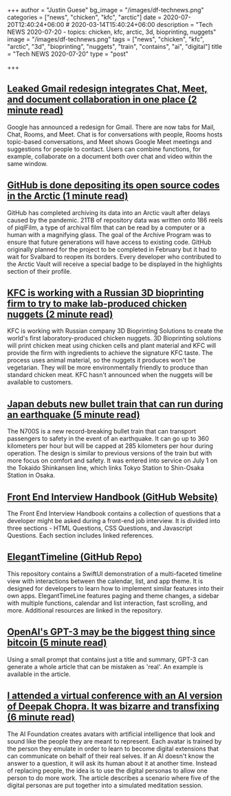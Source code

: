 +++
author = "Justin Guese"
bg_image = "/images/df-technews.png"
categories = ["news", "chicken", "kfc", "arctic"]
date = 2020-07-20T12:40:24+06:00 # 2020-03-14T15:40:24+06:00
description = "Tech NEWS 2020-07-20 - topics: chicken, kfc, arctic, 3d, bioprinting, nuggets"
image = "/images/df-technews.png"
tags = ["news", "chicken", "kfc", "arctic", "3d", "bioprinting", "nuggets", "train", "contains", "ai", "digital"]
title = "Tech NEWS 2020-07-20"
type = "post"

+++

## [Leaked Gmail redesign integrates Chat, Meet, and document collaboration in one place (2 minute read)](https://www.theverge.com/2020/7/15/21325646/google-gmail-redesign-leak-integrates-chat-meet-document-collaboration/1/010001736bb5c95b-85ee8b11-f6e7-4c70-9052-1b2ae6265ae8-000000/fNUpYT52gYGtGylN93Qe6RMZ2FCnhxrRmb1riWVOBkI=150)

Google has announced a redesign for Gmail. There are now tabs for Mail, Chat, Rooms, and Meet. Chat is for conversations with people, Rooms hosts topic-based conversations, and Meet shows Google Meet meetings and suggestions for people to contact. Users can combine functions, for example, collaborate on a document both over chat and video within the same window.

## [GitHub is done depositing its open source codes in the Arctic (1 minute read)](https://www.engadget.com/github-arctic-vault-success-020240808.html/1/010001736bb5c95b-85ee8b11-f6e7-4c70-9052-1b2ae6265ae8-000000/uKIxgiJIvTyXa9DZo6wpvZ_XdsHBb8dfGWpESA2kGUQ=150)

GitHub has completed archiving its data into an Arctic vault after delays caused by the pandemic. 21TB of repository data was written onto 186 reels of piqlFilm, a type of archival film that can be read by a computer or a human with a magnifying glass. The goal of the Archive Program was to ensure that future generations will have access to existing code. GitHub originally planned for the project to be completed in February but it had to wait for Svalbard to reopen its borders. Every developer who contributed to the Arctic Vault will receive a special badge to be displayed in the highlights section of their profile.

## [KFC is working with a Russian 3D bioprinting firm to try to make lab-produced chicken nuggets (2 minute read)](https://www.theverge.com/2020/7/18/21329453/kfc-russia-bioprinting-lab-chicken-nuggets-sustainable/1/010001736bb5c95b-85ee8b11-f6e7-4c70-9052-1b2ae6265ae8-000000/OZqJo8JiAFTW6mBj2tJ5QRKpYtGZFF8_3RUNRr7cQtw=150)

KFC is working with Russian company 3D Bioprinting Solutions to create the world's first laboratory-produced chicken nuggets. 3D Bioprinting solutions will print chicken meat using chicken cells and plant material and KFC will provide the firm with ingredients to achieve the signature KFC taste. The process uses animal material, so the nuggets it produces won't be vegetarian. They will be more environmentally friendly to produce than standard chicken meat. KFC hasn't announced when the nuggets will be available to customers.

## [Japan debuts new bullet train that can run during an earthquake (5 minute read)](https://www.cnn.com/travel/article/japan-new-shinkansen-model-n700s/index.html/1/010001736bb5c95b-85ee8b11-f6e7-4c70-9052-1b2ae6265ae8-000000/S_BcuVoP5ZUJUZQ0z5FkdAl0q0h3MbTuaGGCGS4w9_8=150)

The N700S is a new record-breaking bullet train that can transport passengers to safety in the event of an earthquake. It can go up to 360 kilometers per hour but will be capped at 285 kilometers per hour during operation. The design is similar to previous versions of the train but with more focus on comfort and safety. It was entered into service on July 1 on the Tokaido Shinkansen line, which links Tokyo Station to Shin-Osaka Station in Osaka.

## [Front End Interview Handbook (GitHub Website)](https://yangshun.github.io/front-end-interview-handbook//1/010001736bb5c95b-85ee8b11-f6e7-4c70-9052-1b2ae6265ae8-000000/XsL4L66oFjDjjZWlP_Aa56D3b5ucUVs6S-LPVGL1Ydk=150)

The Front End Interview Handbook contains a collection of questions that a developer might be asked during a front-end job interview. It is divided into three sections - HTML Questions, CSS Questions, and Javascript Questions. Each section includes linked references.

## [ElegantTimeline (GitHub Repo)](https://github.com/ThasianX/ElegantTimeline-SwiftUI/1/010001736bb5c95b-85ee8b11-f6e7-4c70-9052-1b2ae6265ae8-000000/hbka89KvCK6WCpg-GMh3K6qrEuSHOrzk6BI7VETynUs=150)

This repository contains a SwiftUI demonstration of a multi-faceted timeline view with interactions between the calendar, list, and app theme. It is designed for developers to learn how to implement similar features into their own apps. ElegantTimeLine features paging and theme changes, a sidebar with multiple functions, calendar and list interaction, fast scrolling, and more. Additional resources are linked in the repository.

## [OpenAI's GPT-3 may be the biggest thing since bitcoin (5 minute read)](https://maraoz.com/2020/07/18/openai-gpt3//1/010001736bb5c95b-85ee8b11-f6e7-4c70-9052-1b2ae6265ae8-000000/Q_evf-j2Bj17orLQ6QZ2mW7FQ4wsvBaPCLzxpaa9YHI=150)

Using a small prompt that contains just a title and summary, GPT-3 can generate a whole article that can be mistaken as 'real'. An example is available in the article.

## [I attended a virtual conference with an AI version of Deepak Chopra. It was bizarre and transfixing (6 minute read)](https://www.cnn.com/2020/07/18/tech/artificial-intelligence-deepak-chopra-virtual-conference/index.html/1/010001736bb5c95b-85ee8b11-f6e7-4c70-9052-1b2ae6265ae8-000000/MbSsGILRlSg9kPDIjCnaJdxCYaRqxz3UBlNnJJror4c=150)

The AI Foundation creates avatars with artificial intelligence that look and sound like the people they are meant to represent. Each avatar is trained by the person they emulate in order to learn to become digital extensions that can communicate on behalf of their real selves. If an AI doesn't know the answer to a question, it will ask its human about it at another time. Instead of replacing people, the idea is to use the digital personas to allow one person to do more work. The article describes a scenario where five of the digital personas are put together into a simulated meditation session.

